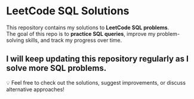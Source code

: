 # LeetCode SQL Solutions

This repository contains my solutions to **LeetCode SQL problems**.  
The goal of this repo is to **practice SQL queries**, improve my problem-solving skills, and track my progress over time.

I will keep updating this repository regularly as I solve more SQL problems.
---

💡 Feel free to check out the solutions, suggest improvements, or discuss alternative approaches!
